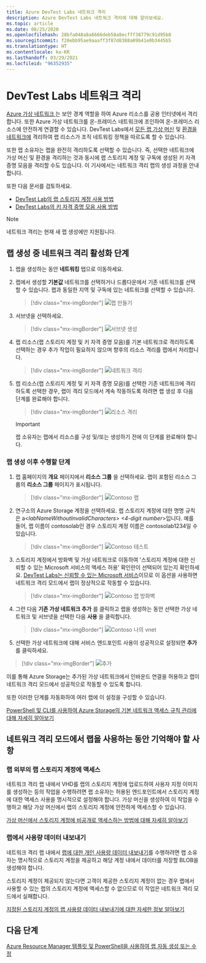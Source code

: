 ```yaml
---
title: Azure DevTest Labs 네트워크 격리
description: Azure DevTest Labs 네트워크 격리에 대해 알아보세요.
ms.topic: article
ms.date: 08/25/2020
ms.openlocfilehash: 28bfa048a8a6666deb58a8ecfff38779c91d95b8
ms.sourcegitcommit: f28ebb95ae9aaaff3f87d8388a09b41e0b3445b5
ms.translationtype: HT
ms.contentlocale: ko-KR
ms.lasthandoff: 03/29/2021
ms.locfileid: "96352935"
---
```

# <a name="network-isolation-in-devtest-labs"></a>DevTest Labs 네트워크 격리

[Azure 가상 네트워크 ](../virtual-network/virtual-networks-overview.md)는 보안 경계 역할을 하여 Azure 리소스를 공용 인터넷에서 격리합니다. 또한 Azure 가상 네트워크를 온-프레미스 네트워크에 조인하여 온-프레미스 리소스에 안전하게 연결할 수 있습니다. DevTest Labs에서 [모든 랩 가상 머신](devtest-lab-configure-vnet.md) 및 [환경을 네트워크에](connect-environment-lab-virtual-network.md) 격리하여 랩 리소스가 조직 네트워킹 정책을 따르도록 할 수 있습니다. 

또한 랩 소유자는 랩을 완전히 격리하도록 선택할 수 있습니다. 즉, 선택한 네트워크에 가상 머신 및 환경을 격리하는 것과 동시에 랩 스토리지 계정 및 구독에 생성된 키 자격 증명 모음을 격리할 수도 있습니다. 이 기사에서는 네트워크 격리 랩의 생성 과정을 안내합니다. 

또한 다음 문서를 검토하세요.

- [DevTest Lab의 랩 스토리지 계정 사용 방법](encrypt-storage.md)
- [DevTest Labs의 키 자격 증명 모음 사용 방법](devtest-lab-store-secrets-in-key-vault.md)
 
> [!NOTE]
> 네트워크 격리는 현재 새 랩 생성에만 지원됩니다.

## <a name="steps-to-enable-network-isolation-during-lab-creation"></a>랩 생성 중 네트워크 격리 활성화 단계

1. 랩을 생성하는 동안 **네트워킹** 탭으로 이동하세요.
1. 랩에서 생성할 **기본값** 네트워크를 선택하거나 드롭다운에서 기존 네트워크를 선택할 수 있습니다. 랩과 동일한 지역 및 구독에 있는 네트워크를 선택할 수 있습니다. 

    > [!div class="mx-imgBorder"]
    > ![랩 만들기](./media/network-isolation/create-lab.png)
1. 서브넷을 선택하세요.

    > [!div class="mx-imgBorder"]
    > ![서브넷 생성](./media/network-isolation/create-lab-subnet.png)
1. 랩 리소스(랩 스토리지 계정 및 키 자격 증명 모음)를 기본 네트워크로 격리하도록 선택하는 경우 추가 작업이 필요하지 않으며 향후의 리소스 격리를 랩에서 처리합니다.
 
    > [!div class="mx-imgBorder"]
    > ![네트워크 격리](./media/network-isolation/isolate-lab-resources.png)
1. 랩 리소스(랩 스토리지 계정 및 키 자격 증명 모음)를 선택한 기존 네트워크에 격리하도록 선택한 경우, 랩이 격리 모드에서 계속 작동하도록 하려면 랩 생성 후 다음 단계를 완료해야 합니다. 
 
    > [!div class="mx-imgBorder"]
    > ![리소스 격리](./media/network-isolation/isolate-my-vnet.png)

    > [!IMPORTANT]
    > 랩 소유자는 랩에서 리소스를 구성 및/또는 생성하기 전에 이 단계를 완료해야 합니다.

### <a name="steps-to-follow-post-lab-creation"></a>랩 생성 이후 수행할 단계

1. 랩 홈페이지의 **개요** 페이지에서 **리소스 그룹** 을 선택하세요. 랩이 포함된 리소스 그룹의 **리소스 그룹** 페이지가 표시됩니다. 
 
   > [!div class="mx-imgBorder"]
   > ![Contoso 랩](./media/network-isolation/contoso-lab.png)
1. 연구소의 Azure Storage 계정을 선택하세요. 랩 스토리지 계정에 대한 명명 규칙은 a<*labNameWithoutInvalidCharacters*> *<4-digit number*>입니다. 예를 들어, 랩 이름이 contosolab인 경우 스토리지 계정 이름은 contosolab1234일 수 있습니다.
 
   > [!div class="mx-imgBorder"]
   > ![Contoso 테스트](./media/network-isolation/contoso-test.png)
1. 스토리지 계정에서 방화벽 및 가상 네트워크로 이동하여 '스토리지 계정에 대한 신뢰할 수 있는 Microsoft 서비스의 액세스 허용' 확인란이 선택되어 있는지 확인하세요. [DevTest Labs는 신뢰할 수 있는 Microsoft 서비스](../storage/common/storage-network-security.md#trusted-microsoft-services)이므로 이 옵션을 사용하면 네트워크 격리 모드에서 랩이 정상적으로 작동할 수 있습니다. 

   > [!div class="mx-imgBorder"]
   > ![Contoso 랩 방화벽](./media/network-isolation/contoso-lab-firewalls-vnets.png)
1. 그런 다음 **기존 가상 네트워크 추가** 를 클릭하고 랩을 생성하는 동안 선택한 가상 네트워크 및 서브넷을 선택한 다음 **사용** 을 클릭합니다. 

   > [!div class="mx-imgBorder"]
   > ![Contoso 나의 vnet](./media/network-isolation/contoso-lab-my-vnet.png)
5.  선택한 가상 네트워크에 대해 서비스 엔드포인트 사용이 성공적으로 설정되면 **추가** 를 클릭하세요. 

   > [!div class="mx-imgBorder"]
   > ![추가](./media/network-isolation/contoso-firewall-add.png)
 
이를 통해 Azure Storage는 추가된 가상 네트워크에서 인바운드 연결을 허용하고 랩이 네트워크 격리 모드에서 성공적으로 작동할 수 있도록 합니다. 

또한 이러한 단계를 자동화하여 여러 랩에 이 설정을 구성할 수 있습니다. 

[PowerShell 및 CLI를 사용하여 Azure Storage의 기본 네트워크 액세스 규칙 관리에 대해 자세히 알아보기](../storage/common/storage-network-security.md?toc=%2fazure%2fvirtual-network%2ftoc.json#powershell)

## <a name="things-to-remember-while-using-a-lab-in-a-network-isolated-mode"></a>네트워크 격리 모드에서 랩을 사용하는 동안 기억해야 할 사항

### <a name="accessing-labs-storage-account-outside-the-lab"></a>랩 외부의 랩 스토리지 계정에 액세스 

네트워크 격리 랩 내에서 VHD를 랩의 스토리지 계정에 업로드하여 사용자 지정 이미지를 생성하는 등의 작업을 수행하려면 랩 소유자는 허용된 엔드포인트에서 스토리지 계정에 대한 액세스 사용을 명시적으로 설정해야 합니다. 가상 머신을 생성하여 이 작업을 수행하고 해당 가상 머신에서 랩의 스토리지 계정에 안전하게 액세스할 수 있습니다. 

[가상 머신에서 스토리지 계정에 비공개로 액세스하는 방법에 대해 자세히 알아보기](../private-link/tutorial-private-endpoint-storage-portal.md)

### <a name="exporting-usage-data-from-the-lab"></a>랩에서 사용량 데이터 내보내기 

네트워크 격리 랩 내에서 [랩에 대한 개인 사용량 데이터 내보내기](personal-data-delete-export.md)를 수행하려면 랩 소유자는 명시적으로 스토리지 계정을 제공하고 해당 계정 내에서 데이터를 저장할 BLOB을 생성해야 합니다. 

스토리지 계정이 제공되지 않는다면 고객이 제공한 스토리지 계정이 없는 경우 랩에서 사용할 수 있는 랩의 스토리지 계정에 액세스할 수 없으므로 이 작업은 네트워크 격리 모드에서 실패합니다. 

[지정된 스토리지 계정의 랩 사용량 데이터 내보내기에 대한 자세한 정보 알아보기](personal-data-delete-export.md#azure-powershell)

## <a name="next-steps"></a>다음 단계

[Azure Resource Manager 템플릿 및 PowerShell을 사용하여 랩 자동 생성 또는 수정](devtest-lab-use-arm-and-powershell-for-lab-resources.md)